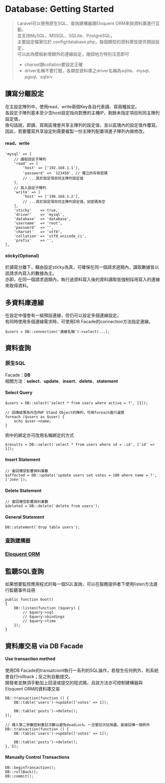 # Database: Getting Started
> Laravel可以使用原生SQL、查詢建構器跟Eloquent ORM來與資料庫進行互動，<br/>
> 並支持MySQL、MSSQL、SQLite、PostgreSQL。<br/>
> 主要設定檔案位於 config/database.php，每個類型的資料庫皆提供預設設定，<br/>
> 可以此為模板新增額外的連線設定，幾個地方特別注意即可<br/>
>* charset跟collation要設定正確<br/>
>* driver名稱不要打錯，各類型資料庫之driver名稱為sqlite、mysql、pgsql、sqlsrv

## 讀寫分離設定
在主設定陣列中，使用read、write兩個Key各自代表讀、寫兩種設定。<br/>
各設定子陣列基本至少含host設定指向對應的主機IP，剩餘未指定項目則同主陣列設定值，<br/>
換句話說，即讀、寫兩區塊會共享主陣列的設定值，並以區塊內的設定值作覆寫。<br/>
因此，若要覆寫共享設定則需要複製一份主陣列配置項進子陣列內做修改。

#### read、write
```
'mysql' => [
    // 讀取設定子陣列
    'read' => [
        'host' => ['192.168.1.1'],
        'password' => '123456', // 獨立的存取密碼
        // ...其於設定項目同主陣列設定值
    ],
    // 寫入設定子陣列
    'write' => [
        'host' => ['196.168.1.2'],
        // ...其於設定項目同主陣列設定值，如密碼為空
    ],
    'sticky'    => true,
    'driver'    => 'mysql',
    'database'  => 'database',
    'username'  => 'root',
    'password'  => '',
    'charset'   => 'utf8',
    'collation' => 'utf8_unicode_ci',
    'prefix'    => '',
],
```
#### sticky(Optional)
於讀寫分離下，藉由設定sticky為真，可確保在同一個請求週期內，讀取數據皆以該請求內寫入的數據為主。<br/>
亦即，在同一個請求週期內，執行過資料寫入後的資料讀取皆強制採用寫入的連線來取得資料。

## 多資料庫連線
在設定中僅會有一組預設連線，但仍可以設定多個連線設定。<br/>
有同時使用多個連線需求時，可使用DB Facade的connection方法指定連線。
```
$users = DB::connection('連線名稱')->select(...);
```
## 資料查詢
### 原生SQL
Facade：**DB**<br/>
相關方法：**select**、**update**、**insert**、**delete**、**statement**<br/>
#### Select Query
```
$users = DB::select('select * from users where active = ?', [1]);

// 回傳結果為內含PHP Stand Object的陣列，可用foreach進行遍歷
foreach ($users as $user) {
    echo $user->name;
}
```
例中的綁定亦可改用名稱綁定的方式
```
$results = DB::select('select * from users where id = :id', ['id' => 1]);
```

#### Insert Statement
```
// 會回傳受影響資料筆數
$affected = DB::update('update users set votes = 100 where name = ?', ['John']);
```
#### Delete Statement
```
// 會回傳受影響資料筆數
$deleted = DB::delete('delete from users');
```
#### General Statement
```
DB::statement('drop table users');
```
### [查詢建構器](https://github.com/Internaltide/Laradep/blob/master/laratopics/QueryBuilder.md)
### [Eloquent ORM](https://github.com/Internaltide/Laradep/blob/master/laratopics/GettingORMStarted.md)

## 監聽SQL查詢
如果想要監控應用程式的每一個SQL查詢，可以在服務提供者下使用listen方法進行監聽事件註冊
```
public function boot()
{
    DB::listen(function ($query) {
        // $query->sql
        // $query->bindings
        // $query->time
    });
}
```
## 資料庫交易 via DB Facade
#### Use transaction method
使用DB Facade的transatciont執行一系列的SQL操作，若發生任何例外，則系統會自行rollback；反之則自動提交。<br/>
開發者並無須手動加上回滾或提交的程式碼，且該方法亦可控制建構器與Eloquent ORM的資料庫交易
```
DB::transaction(function () {
    DB::table('users')->update(['votes' => 1]);

    DB::table('posts')->delete();
});

// 傳入第二參數控制重試次數以避免deadLock。一旦嘗試次試用盡，直接回傳一個例外
DB::transaction(function () {
    DB::table('users')->update(['votes' => 1]);

    DB::table('posts')->delete();
}, 5);
```

#### Manually Control Transactions
```
DB::beginTransaction();
DB::rollBack();
DB::commit();
```
